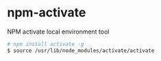 # npm-activate
NPM activate local environment tool

```bash
# npm install activate -g
$ source /usr/lib/node_modules/activate/activate
```
